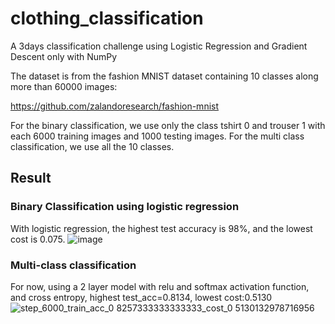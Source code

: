# clothing_classification
A 3days classification challenge using Logistic Regression and Gradient Descent only with NumPy

The dataset is from the fashion MNIST dataset containing 10 classes along more than 60000 images:

https://github.com/zalandoresearch/fashion-mnist

For the binary classification, we use only the class tshirt 0 and trouser 1 with each 6000 training images and 1000 testing images.
For the multi class classification, we use all the 10 classes.

## Result

### Binary Classification using logistic regression
With logistic regression, the highest test accuracy is 98%, and the lowest cost is 0.075.
![image](https://github.com/user-attachments/assets/b15b9eb0-0743-44fc-ba94-4b58f802edc0)

### Multi-class classification
For now, using a 2 layer model with relu and softmax activation function, and cross entropy, highest test_acc=0.8134, lowest cost:0.5130
![step_6000_train_acc_0 8257333333333333_cost_0 5130132978716956](https://github.com/user-attachments/assets/0f2418bf-ee52-4879-a881-cf146eab43a9)
